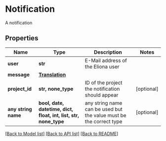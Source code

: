 # Notification

A notification

## Properties
Name | Type | Description | Notes
------------ | ------------- | ------------- | -------------
**user** | **str** | E-Mail address of the Eliona user | 
**message** | [**Translation**](Translation.md) |  | 
**project_id** | **str, none_type** | ID of the project the notification should appear | [optional] 
**any string name** | **bool, date, datetime, dict, float, int, list, str, none_type** | any string name can be used but the value must be the correct type | [optional]

[[Back to Model list]](../README.md#documentation-for-models) [[Back to API list]](../README.md#documentation-for-api-endpoints) [[Back to README]](../README.md)


